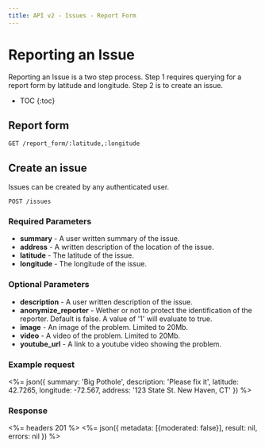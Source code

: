 ```yaml
---
title: API v2 - Issues - Report Form
---
```


# Reporting an Issue

Reporting an Issue is a two step process. Step 1 requires querying for a report form by latitude and longitude. Step 2 is to create an issue.

* TOC
{:toc}

## Report form

    GET /report_form/:latitude,:longitude



## Create an issue

Issues can be created by any authenticated user.

    POST /issues

### Required Parameters

* **summary** - A user written summary of the issue.
* **address** - A written description of the location of the issue.
* **latitude** - The latitude of the issue.
* **longitude** - The longitude of the issue.


### Optional Parameters

* **description** - A user written description of the issue. 
* **anonymize_reporter** - Wether or not to protect the identification of the reporter. Default is false. A value of '1' will evaluate to true.
* **image** - An image of the problem. Limited to 20Mb.
* **video** - A video of the problem. Limited to 20Mb.
* **youtube_url** - A link to a youtube video showing the problem.

### Example request

<%= 
 json({ 
   summary: 'Big Pothole',
   description: 'Please fix it',
   latitude: 42.7265,
   longitude: -72.567,
   address: '123 State St. New Haven, CT'
 })
%>

### Response

<%= headers 201 %>
<%= 
 json({ 
   metadata: [{moderated: false}],
   result: nil,
   errors: nil
 })
%>
